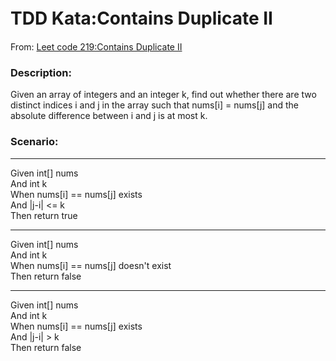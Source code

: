 ﻿# TDD Kata:Contains Duplicate II　

From: <a href="https://leetcode.com/problems/contains-duplicate-ii/">Leet code 219:Contains Duplicate II </a>


<h3>Description:</h3>
<p>
Given an array of integers and an integer k, 
find out whether there are two distinct indices i 
and j in the array such that nums[i] = nums[j] and 
the absolute difference between i and j is at most k.
</p>

<h3>Scenario:</h3>
<hr/>
<p>
Given int[] nums</br> 
And int k<br/>
When  nums[i] == nums[j] exists</br>
And |j-i| <= k</br>
Then return true
</p>
<hr/>

<p>
Given int[] nums</br> 
And int k<br/>
When  nums[i] == nums[j] doesn't exist</br>
Then return false
</p>
<hr/>
<p>
Given int[] nums</br> 
And int k<br/>
When  nums[i] == nums[j] exists</br>
And |j-i| > k</br>
Then return false
</p>